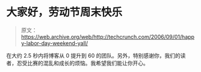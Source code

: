 # 大家好，劳动节周末快乐

> 原文：<https://web.archive.org/web/http://techcrunch.com/2006/09/01/happy-labor-day-weekend-yall/>

在大约 2.5 秒内将博客从 0 提升到 60 的团队。另外，特别感谢你，我们的读者，忍受比赛的混乱和成长的烦恼。我希望我们能让你开心。